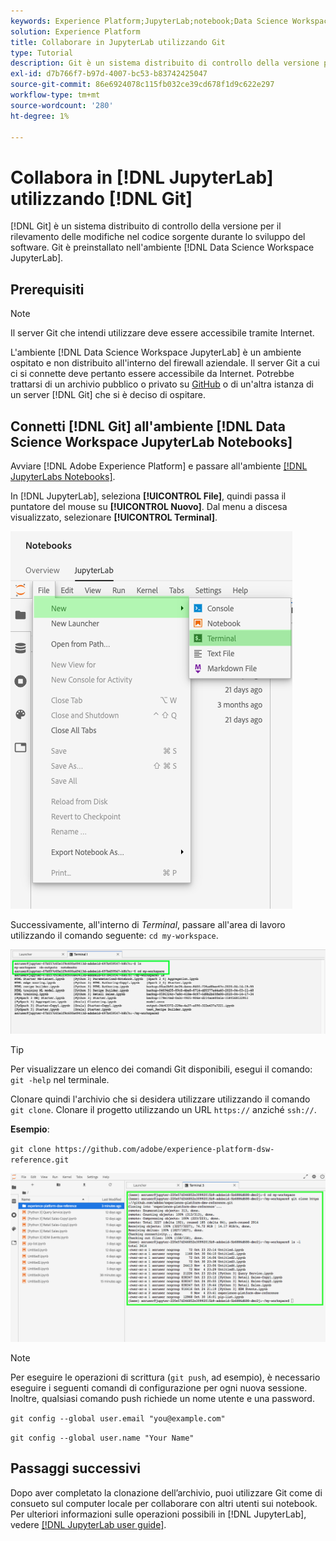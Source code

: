```yaml
---
keywords: Experience Platform;JupyterLab;notebook;Data Science Workspace;argomenti popolari;Git;Github
solution: Experience Platform
title: Collaborare in JupyterLab utilizzando Git
type: Tutorial
description: Git è un sistema distribuito di controllo della versione per il tracciamento delle modifiche nel codice sorgente durante lo sviluppo del software. Git è preinstallato nell’ambiente JupyterLab di Data Science Workspace.
exl-id: d7b766f7-b97d-4007-bc53-b83742425047
source-git-commit: 86e6924078c115fb032ce39cd678f1d9c622e297
workflow-type: tm+mt
source-wordcount: '280'
ht-degree: 1%

---
```


# Collabora in [!DNL JupyterLab] utilizzando [!DNL Git]

[!DNL Git] è un sistema distribuito di controllo della versione per il rilevamento delle modifiche nel codice sorgente durante lo sviluppo del software. Git è preinstallato nell&#39;ambiente [!DNL Data Science Workspace JupyterLab].

## Prerequisiti

>[!NOTE]
>
> Il server Git che intendi utilizzare deve essere accessibile tramite Internet.

L&#39;ambiente [!DNL Data Science Workspace JupyterLab] è un ambiente ospitato e non distribuito all&#39;interno del firewall aziendale. Il server Git a cui ci si connette deve pertanto essere accessibile da Internet. Potrebbe trattarsi di un archivio pubblico o privato su [GitHub](https://github.com/) o di un&#39;altra istanza di un server [!DNL Git] che si è deciso di ospitare.

## Connetti [!DNL Git] all&#39;ambiente [!DNL Data Science Workspace JupyterLab Notebooks]

Avviare [!DNL Adobe Experience Platform] e passare all&#39;ambiente [[!DNL JupyterLabs Notebooks]](https://platform.adobe.com/notebooks/jupyterLab).

In [!DNL JupyterLab], seleziona **[!UICONTROL File]**, quindi passa il puntatore del mouse su **[!UICONTROL Nuovo]**. Dal menu a discesa visualizzato, selezionare **[!UICONTROL Terminal]**.

![Navigazione JupyterLab](../images/jupyterlab/tutorials/open-terminal.png)

Successivamente, all&#39;interno di *Terminal*, passare all&#39;area di lavoro utilizzando il comando seguente: `cd my-workspace`.

![area di lavoro cd](../images/jupyterlab/tutorials/find-workspace.png)

>[!TIP]
>
> Per visualizzare un elenco dei comandi Git disponibili, esegui il comando: `git -help` nel terminale.

Clonare quindi l&#39;archivio che si desidera utilizzare utilizzando il comando `git clone`. Clonare il progetto utilizzando un URL `https://` anziché `ssh://`.

**Esempio**:

`git clone https://github.com/adobe/experience-platform-dsw-reference.git`

![clone](../images/jupyterlab/tutorials/git-collaboration.png)

>[!NOTE]
>
> Per eseguire le operazioni di scrittura (`git push`, ad esempio), è necessario eseguire i seguenti comandi di configurazione per ogni nuova sessione. Inoltre, qualsiasi comando push richiede un nome utente e una password.
>
>`git config --global user.email "you@example.com"`
>
>`git config --global user.name "Your Name"`

## Passaggi successivi

Dopo aver completato la clonazione dell’archivio, puoi utilizzare Git come di consueto sul computer locale per collaborare con altri utenti sui notebook. Per ulteriori informazioni sulle operazioni possibili in [!DNL JupyterLab], vedere [[!DNL JupyterLab user guide]](./overview.md).
